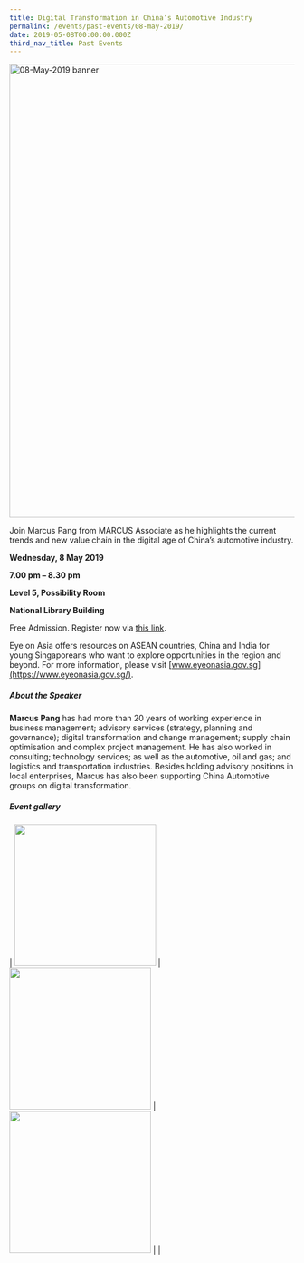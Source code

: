 ```yaml
---
title: Digital Transformation in China’s Automotive Industry
permalink: /events/past-events/08-may-2019/
date: 2019-05-08T00:00:00.000Z
third_nav_title: Past Events
---
```



<img src="\images\past-events\08-May-2019\banner.jpg" alt="08-May-2019 banner" style="width:800px;" />

Join Marcus Pang from MARCUS Associate as he highlights the current trends and new value chain in the digital age of China’s automotive industry.

**Wednesday, 8 May 2019**

**7.00 pm – 8.30 pm**

**Level 5, Possibility Room**

**National Library Building**

Free Admission. Register now via [this link](https://www.nlb.gov.sg/golibrary2/e/eye-on-asia-programme-series-digital-transformation-in-chinas-automotive-industry-97443628).

Eye on Asia offers resources on ASEAN countries, China and India for young Singaporeans who want to explore opportunities in the region and beyond. For more information, please visit [www.eyeonasia.gov.sg](https://www.eyeonasia.gov.sg/).

##### **About the Speaker**

**Marcus Pang** has had more than 20 years of working experience in business management; advisory services (strategy, planning and governance); digital transformation and change management; supply chain optimisation and complex project management. He has also worked in consulting; technology services; as well as the automotive, oil and gas; and logistics and transportation industries. Besides holding advisory positions in local enterprises, Marcus has also been supporting China Automotive groups on digital transformation.

##### **Event gallery**

| <a href="\images\past-events\08-May-2019\image-1.jpg"><img src="\images\past-events\08-May-2019\image-1.jpg" style="width:250px;" /></a> | <a href="\images\past-events\08-May-2019\image-2.jpg"><img src="\images\past-events\08-May-2019\image-2.jpg" style="width:250px;" /></a> | <a href="\images\past-events\08-May-2019\image-3.jpg"><img src="\images\past-events\08-May-2019\image-3.jpg" style="width:250px;" /></a> |
| 